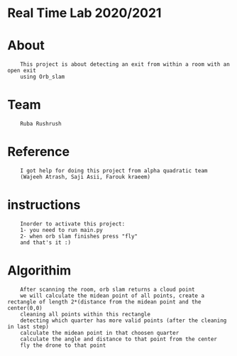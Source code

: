 # Real Time Lab 2020/2021 

# About
        This project is about detecting an exit from within a room with an open exit 
        using Orb_slam 
# Team
        Ruba Rushrush
# Reference
        I got help for doing this project from alpha quadratic team
        (Wajeeh Atrash, Saji Asii, Farouk kraeem)
# instructions
        Inorder to activate this project:
        1- you need to run main.py
        2- when orb slam finishes press "fly"
        and that's it :)
        
# Algorithim
        After scanning the room, orb slam returns a cloud point
        we will calculate the midean point of all points, create a rectangle of length 2*(distance from the midean point and the center(0,0)
        cleaning all points within this rectangle
        detecting which quarter has more valid points (after the cleaning in last step)
        calculate the midean point in that choosen quarter
        calculate the angle and distance to that point from the center
        fly the drone to that point 
